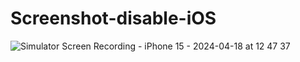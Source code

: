 # Screenshot-disable-iOS

![Simulator Screen Recording - iPhone 15 - 2024-04-18 at 12 47 37](https://github.com/AskAdarsh/Screenshot-disable-iOS/assets/92250821/a5c27027-a0fc-4059-82ac-e2fb6a7727b4)

